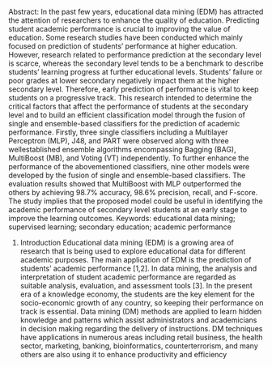 Abstract: In the past few years, educational data mining (EDM) has attracted the attention of
researchers to enhance the quality of education. Predicting student academic performance is crucial
to improving the value of education. Some research studies have been conducted which mainly
focused on prediction of students’ performance at higher education. However, research related
to performance prediction at the secondary level is scarce, whereas the secondary level tends to
be a benchmark to describe students’ learning progress at further educational levels. Students’
failure or poor grades at lower secondary negatively impact them at the higher secondary level.
Therefore, early prediction of performance is vital to keep students on a progressive track. This
research intended to determine the critical factors that affect the performance of students at the
secondary level and to build an efficient classification model through the fusion of single and
ensemble-based classifiers for the prediction of academic performance. Firstly, three single classifiers
including a Multilayer Perceptron (MLP), J48, and PART were observed along with three wellestablished
ensemble algorithms encompassing Bagging (BAG), MultiBoost (MB), and Voting (VT)
independently. To further enhance the performance of the abovementioned classifiers, nine other
models were developed by the fusion of single and ensemble-based classifiers. The evaluation
results showed that MultiBoost with MLP outperformed the others by achieving 98.7% accuracy,
98.6% precision, recall, and F-score. The study implies that the proposed model could be useful in
identifying the academic performance of secondary level students at an early stage to improve the
learning outcomes.
Keywords: educational data mining; supervised learning; secondary education; academic performance
1. Introduction
Educational data mining (EDM) is a growing area of research that is being used to
explore educational data for different academic purposes. The main application of EDM
is the prediction of students’ academic performance [1,2]. In data mining, the analysis
and interpretation of student academic performance are regarded as suitable analysis,
evaluation, and assessment tools [3]. In the present era of a knowledge economy, the
students are the key element for the socio-economic growth of any country, so keeping their
performance on track is essential. Data mining (DM) methods are applied to learn hidden
knowledge and patterns which assist administrators and academicians in decision making
regarding the delivery of instructions. DM techniques have applications in numerous areas
including retail business, the health sector, marketing, banking, bioinformatics, counterterrorism,
and many others are also using it to enhance productivity and efficiency

